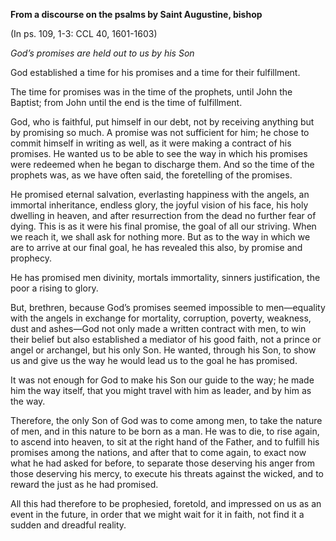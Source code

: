 

**From a discourse on the psalms by Saint Augustine, bishop**

(In ps. 109, 1-3: CCL 40, 1601-1603)

_God’s promises are held out to us by his Son_

God established a time for his promises and a time for their fulfillment.

The time for promises was in the time of the prophets, until John the Baptist; from John until the end is the time of fulfillment.

God, who is faithful, put himself in our debt, not by receiving anything but by promising so much. A promise was not sufficient for him; he chose to commit himself in writing as well, as it were making a contract of his promises. He wanted us to be able to see the way in which his promises were redeemed when he began to discharge them. And so the time of the prophets was, as we have often said, the foretelling of the promises.

He promised eternal salvation, everlasting happiness with the angels, an immortal inheritance, endless glory, the joyful vision of his face, his holy dwelling in heaven, and after resurrection from the dead no further fear of dying. This is as it were his final promise, the goal of all our striving. When we reach it, we shall ask for nothing more. But as to the way in which we are to arrive at our final goal, he has revealed this also, by promise and prophecy.

He has promised men divinity, mortals immortality, sinners justification, the poor a rising to glory.

But, brethren, because God’s promises seemed impossible to men—equality with the angels in exchange for mortality, corruption, poverty, weakness, dust and ashes—God not only made a written contract with men, to win their belief but also established a mediator of his good faith, not a prince or angel or archangel, but his only Son. He wanted, through his Son, to show us and give us the way he would lead us to the goal he has promised.

It was not enough for God to make his Son our guide to the way; he made him the way itself, that you might travel with him as leader, and by him as the way.

Therefore, the only Son of God was to come among men, to take the nature of men, and in this nature to be born as a man. He was to die, to rise again, to ascend into heaven, to sit at the right hand of the Father, and to fulfill his promises among the nations, and after that to come again, to exact now what he had asked for before, to separate those deserving his anger from those deserving his mercy, to execute his threats against the wicked, and to reward the just as he had promised.

All this had therefore to be prophesied, foretold, and impressed on us as an event in the future, in order that we might wait for it in faith, not find it a sudden and dreadful reality.

